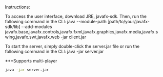 Instructions:

To access the user interface, download JRE, javafx-sdk. Then, run the following command in the CLI: java --module-path [path/to/your/javafx-sdk/lib] --add-modules javafx.base,javafx.controls,javafx.fxml,javafx.graphics,javafx.media,javafx.swing,javafx.swt,javafx.web -jar client.jar

To start the server, simply double-click the server.jar file or run the following command in the CLI: java -jar server.jar

***Supports multi-player

```bash
java -jar server.jar
